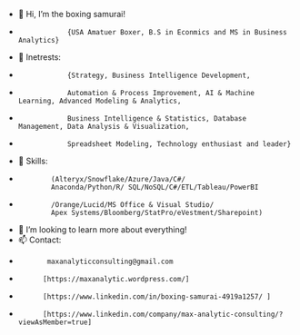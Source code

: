 - 👋 Hi, I’m the boxing samurai! 
-                 {USA Amatuer Boxer, B.S in Econmics and MS in Business Analytics}
- 👀 Inetrests: 
-                 {Strategy, Business Intelligence Development, 
-                 Automation & Process Improvement, AI & Machine Learning, Advanced Modeling & Analytics, 
-                 Business Intelligence & Statistics, Database Management, Data Analysis & Visualization, 
-                 Spreadsheet Modeling, Technology enthusiast and leader}
- 🌱 Skills: 
-             (Alteryx/Snowflake/Azure/Java/C#/
              Anaconda/Python/R/ SQL/NoSQL/C#/ETL/Tableau/PowerBI
-             /Orange/Lucid/MS Office & Visual Studio/
              Apex Systems/Bloomberg/StatPro/eVestment/Sharepoint)
- 💞️ I’m looking to learn more about everything!
- 📫 Contact: 
-            maxanalyticconsulting@gmail.com
-           [https://maxanalytic.wordpress.com/]
-           [https://www.linkedin.com/in/boxing-samurai-4919a1257/ ]
-           [https://www.linkedin.com/company/max-analytic-consulting/?viewAsMember=true]

<!---
boxing-samurai/boxing-samurai is a ✨ special ✨ repository because its `README.md` (this file) appears on your GitHub profile.
You can click the Preview link to take a look at your changes.
--->
